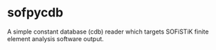 # sofpycdb
A simple constant database (cdb) reader which targets SOFiSTiK finite element analysis software output.
